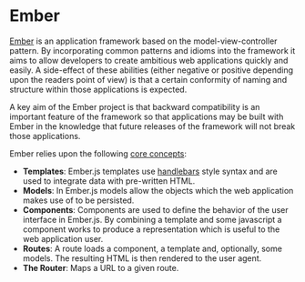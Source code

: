 # Ember

[Ember](http://emberjs.com/) is an application framework based on the model-view-controller pattern. By incorporating common patterns and idioms into the framework it aims to allow developers to create ambitious web applications quickly and easily. A side-effect of these abilities (either negative or positive depending upon the readers point of view) is that a certain conformity of naming and structure within those applications is expected.

A key aim of the Ember project is that backward compatibility is an important feature of the framework so that applications may be built with Ember in the knowledge that future releases of the framework will not break those applications.

Ember relies upon the following [core concepts](https://guides.emberjs.com/v2.1.0/getting-started/core-concepts/):

- **Templates**: Ember.js templates use [handlebars](http://handlebarsjs.com/) style syntax and are used to integrate data with pre-written HTML.
- **Models**: In Ember.js models allow the objects which the web application makes use of to be persisted.
- **Components**: Components are used to define the behavior of the user interface in Ember.js. By combining a template and some javascript a component works to produce a representation which is useful to the web application user.
- **Routes**: A route loads a component, a template and, optionally, some models. The resulting HTML is then rendered to the user agent.
- **The Router**: Maps a URL to a given route.
